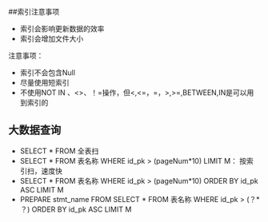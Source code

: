 ##索引注意事项
- 索引会影响更新数据的效率
- 索引会增加文件大小

注意事项：
- 索引不会包含Null
- 尽量使用短索引
- 不使用NOT IN 、<>、！=操作，但<,<=，=，>,>=,BETWEEN,IN是可以用到索引的

## 大数据查询
- SELECT * FROM 全表扫
- SELECT * FROM 表名称 WHERE id_pk > (pageNum*10) LIMIT M： 按索引扫，速度快
-  SELECT * FROM 表名称 WHERE id_pk > (pageNum*10) ORDER BY id_pk ASC LIMIT M
-  PREPARE stmt_name FROM SELECT * FROM 表名称 WHERE id_pk > (？* ？) ORDER BY id_pk ASC LIMIT M
